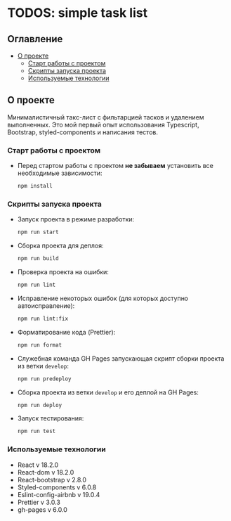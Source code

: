 # TODOS: simple task list

## Оглавление

- [О проекте](#о-проекте)
  - [Старт работы с проектом](#старт-работы-с-проектом)
  - [Скрипты запуска проекта](#скрипты-запуска-проекта)
  - [Используемые технологии](#используемые-технологии)

## О проекте

Минималистичный такс-лист с фильтарцией тасков и удалением выполненных. Это мой первый опыт использования Typescript, Bootstrap, styled-components и написания тестов.

### Старт работы с проектом

- Перед стартом работы с проектом **не забываем** установить все необходимые зависимости:

  ```bash
  npm install
  ```

### Скрипты запуска проекта

- Запуск проекта в режиме разработки:

  ```bash
  npm run start
  ```

- Сборка проекта для деплоя:

  ```bash
  npm run build
  ```

- Проверка проекта на ошибки:

  ```bash
  npm run lint
  ```

- Исправление некоторых ошибок (для которых доступно автоисправление):

  ```bash
  npm run lint:fix
  ```

- Форматирование кода (Prettier):

  ```bash
  npm run format
  ```

- Служебная команда GH Pages запускающая скрипт сборки проекта из ветки `develop`:

  ```bash
  npm run predeploy
  ```

- Сборка проекта из ветки `develop` и его деплой на GH Pages:

  ```bash
  npm run deploy
  ```

- Запуск тестирования:

  ```bash
  npm run test
  ```

### Используемые технологии

- React v 18.2.0
- React-dom v 18.2.0
- React-bootstrap v 2.8.0
- Styled-components v 6.0.8
- Eslint-config-airbnb v 19.0.4
- Prettier v 3.0.3
- gh-pages v 6.0.0
